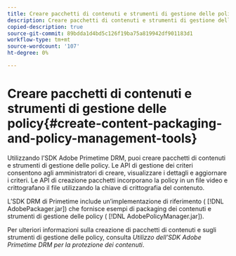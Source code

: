 ```yaml
---
title: Creare pacchetti di contenuti e strumenti di gestione delle policy
description: Creare pacchetti di contenuti e strumenti di gestione delle policy
copied-description: true
source-git-commit: 89bdda1d4bd5c126f19ba75a819942df901183d1
workflow-type: tm+mt
source-wordcount: '107'
ht-degree: 0%

---
```



# Creare pacchetti di contenuti e strumenti di gestione delle policy{#create-content-packaging-and-policy-management-tools}

Utilizzando l’SDK Adobe Primetime DRM, puoi creare pacchetti di contenuti e strumenti di gestione delle policy. Le API di gestione dei criteri consentono agli amministratori di creare, visualizzare i dettagli e aggiornare i criteri. Le API di creazione pacchetti incorporano la policy in un file video e crittografano il file utilizzando la chiave di crittografia del contenuto.

L’SDK DRM di Primetime include un’implementazione di riferimento ( [!DNL AdobePackager.jar]) che fornisce esempi di packaging dei contenuti e strumenti di gestione delle policy ( [!DNL AdobePolicyManager.jar]).

Per ulteriori informazioni sulla creazione di pacchetti di contenuti e sugli strumenti di gestione delle policy, consulta *Utilizzo dell’SDK Adobe Primetime DRM per la protezione dei contenuti*.
